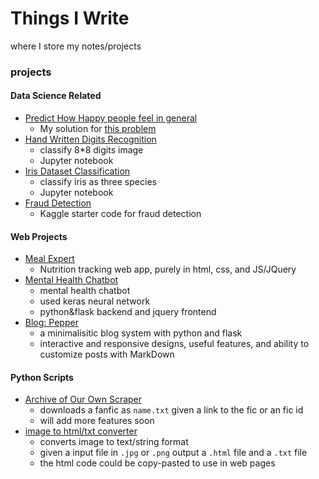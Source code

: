 # Things I Write
where I store my notes/projects

### projects

#### Data Science Related
- [Predict How Happy people feel in general](happiness/predict_happiness.ipynb)
    - My solution for [this problem](https://tianchi.aliyun.com/competition/entrance/231702/introduction?spm=5176.12281949.1003.1.493e2448Z3zvKZ)
- [Hand Written Digits Recognition](digits/digits_recognizer.ipynb)
    - classify 8*8 digits image
    - Jupyter notebook
- [Iris Dataset Classification](iris/iris_classification.ipynb)
    - classify iris as three species 
    - Jupyter notebook
- [Fraud Detection](https://www.kaggle.com/iasnobmatsu/xgb-model-with-feature-engineering)
    - Kaggle starter code for fraud detection

#### Web Projects
- [Meal Expert](https://github.com/iasnobmatsu/Meal-Expert/)
    - Nutrition tracking web app, purely in html, css, and JS/JQuery
- [Mental Health Chatbot](https://github.com/iasnobmatsu/Mental-Health-Information-Chatbot)
    - mental health chatbot
    - used keras neural network
    - python&flask backend and jquery frontend
- [Blog: Pepper](pepper/README.md)
    - a minimalisitic blog system with python and flask
    - interactive and responsive designs, useful features, and ability to customize posts with MarkDown

    
#### Python Scripts
- [Archive of Our Own Scraper](ficLoader.py)
    - downloads a fanfic as `name.txt` given a link to the fic or an fic id
    - will add more features soon 
- [image to html/txt converter](imgtotext/imgtotxt.md)
    - converts image to text/string format
    - given a input file in `.jpg` or `.png` output a `.html` file and a `.txt` file
    - the html code could be copy-pasted to use in web pages
    






